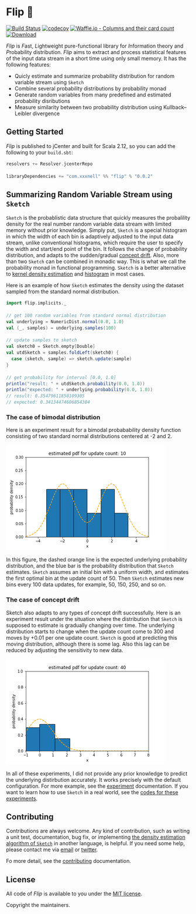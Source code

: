 # Flip 🎲

[![Build Status](https://travis-ci.org/xxxnell/flip.svg?branch=master)](https://travis-ci.org/xxxnell/flip)
[![codecov](https://codecov.io/gh/xxxnell/flip/branch/master/graph/badge.svg)](https://codecov.io/gh/xxxnell/flip)
[![Waffle.io - Columns and their card count](https://badge.waffle.io/xxxnell/flip.svg?columns=to%20do)](https://waffle.io/xxxnell/flip)
[ ![Download](https://api.bintray.com/packages/xxxnell/oss-maven/flip/images/download.svg) ](https://bintray.com/xxxnell/oss-maven/flip/_latestVersion)


*Flip* is *F*ast, *L*ightweight pure-functional library for *I*nformation theory and *P*robability distribution. *Flip* aims to extract and process statistical features of the input data stream in a short time using only small memory. It has the following features:

* Quicly estimate and summarize probability distribution for random variable stream using `Sketch`
* Combine several probability distributions by probability monad
* Generate random variables from many predefined and estimated probability disributions 
* Measure similarity between two probability distribution using Kullback–Leibler divergence


## Getting Started

*Flip* is published to jCenter and built for Scala 2.12, so you can add the following to your `build.sbt`:

``` scala
resolvers += Resolver.jcenterRepo

libraryDependencies += "com.xxxnell" %% "flip" % "0.0.2"
```


## Summarizing Random Variable Stream using `Sketch`

`Sketch` is the probablistic data structure that quickly measures the probalility density for the real number random variable data stream with limited memory without prior knowledge. Simply put, `Sketch` is a special histogram in which the width of each bin is adaptively adjusted to the input data stream, unlike conventional histograms, which require the user to specify the width and start/end point of the bin. It follows the change of probability distribution, and adapts to the sudden/gradual [concept drift](https://en.wikipedia.org/wiki/Concept_drift). Also, more than two `Sketch` can be combined in monadic way. This is what we call the probability monad in functional programming. `Sketch` is a better alternative to [kernel density estimation](https://en.wikipedia.org/wiki/Kernel_density_estimation) and [histogram](https://en.wikipedia.org/wiki/Histogram) in most cases.

Here is an example of how `Sketch` estimates the density using the dataset sampled from the standard normal distribution.

``` scala 
import flip.implicits._

// get 100 random variables from standard normal distribution
val underlying = NumericDist.normal(0.0, 1.0)
val (_, samples) = underlying.samples(100)

// update samples to sketch
val sketch0 = Sketch.empty[Double]
val utdSketch = samples.foldLeft(sketch0) {
  case (sketch, sample) => sketch.update(sample)
}

// get probability for interval [0.0, 1.0]
println("result: " + utdSketch.probability(0.0, 1.0))
println("expected: " + underlying.probability(0.0, 1.0))
// result: 0.35479611850109305
// expected: 0.34134474606854304
```


### The case of bimodal distribution

Here is an experiment result for a bimodal probabability density function consisting of two standard normal distributions centered at -2 and 2.

![animated bimodal](./flip-docs/resources/experiments/basic-bimodal-histo.gif)

In this figure, the dashed orange line is the expected underlying probability distribution, and the blue bar is the probability distribution that `Sketch` estimates. `Sketch` assumes an initial bin with a uniform width, and estimates the first optimal bin at the update count of 50. Then `Sketch` estimates new bins every 100 data updates, for example, 50, 150, 250, and so on.


### The case of concept drift

Sketch also adapts to any types of concept drift successfully. Here is an experiment result under the situation where the distribution that `Sketch` is supposed to estimate is gradually changing over time. The underlying distribution starts to change when the update count come to 300 and moves by +0.01 per one update count. `Sketch` is good at predicting this moving distribution, although there is some lag. Also this lag can be reduced by adjusting the sensitivity to new data.

![animated gradual concept drift](./flip-docs/resources/experiments/gradual-cd-normal-histo.gif)

In all of these experiments, I did not provide any prior knowledge to predict the underlying distirbution accurately. It works precisely with the default configuration. For more example, see the [experiment](./flip-docs/experiment.md) documentation. If you want to learn how to use `Sketch` in a real world, see the [codes for these experiments](./flip-bench/src/main/scala/flip/experiment).


## Contributing

Contributions are always welcome. Any kind of contribution, such as writing a unit test, documentation, bug fix, or implementing [the density estimation algorithm of `Sketch`](./flip-docs/algorithm.md) in another language, is helpful. If you need some help, please contact me via [email](mailto:xxxxxnell@gmail.com) or [twitter](https://twitter.com/xxxnell).

Fo more detail, see the [contributing](./CONTRIBUTING.md) documentation.


## License

All code of *Flip*  is available to you under the [MIT license](./LICENSE). 

Copyright the maintainers.

